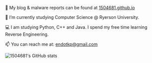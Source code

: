 📝 My blog & malware reports can be found at [1504681.github.io](http://1504681.github.io)

🔭 I’m currently studying Computer Science @ Ryerson University.

💻 I am studying Python, C++ and Java. I spend my free time learning Reverse Engineering.

📫 You can reach me at: endotkp@gmail.com


![1504681's GitHub stats](https://github-readme-stats.vercel.app/api?username=1504681&show_icons=true&theme=radical)



